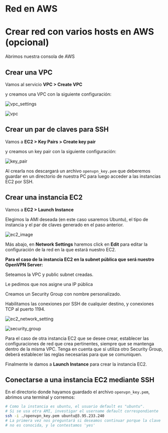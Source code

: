 # Red en AWS

# Crear red con varios hosts en AWS (opcional)

Abrimos nuestra consola de AWS

## Crear una VPC

Vamos al servicio **VPC > Create VPC**

y creamos una VPC con la siguiente configuración:

![vpc_settings](aws_network_img/vpc_settings.png)

![vpc](aws_network_img/vpc.png)

## Crear un par de claves para SSH

Vamos a **EC2 > Key Pairs > Create key pair**

y creamos un key pair con la siguiente configuración:

![key_pair](aws_network_img/key_pair.png)

Al crearla nos descargará un archivo `openvpn_key.pem` que deberemos guardar en un directorio de nuestra PC para luego acceder a las instancias EC2 por SSH.

## Crear una instancia EC2

Vamos a **EC2 > Launch Instance**

Elegimos la AMI deseada (en este caso usaremos Ubuntu), el tipo de instancia y el par de claves generado en el paso anterior.

![ec2_image](aws_network_img/ec2_image.png)

Más abajo, en **Network Settings** haremos click en **Edit** para editar la configuración de la red en la que estará nuestro EC2.

**Para el caso de la instancia EC2 en la subnet pública que será nuestro OpenVPN Server:**

Seteamos la VPC y public subnet creadas. 

Le pedimos que nos asigne una IP pública

Creamos un Security Group con nombre personalizado.

Habilitamos las conexiones por SSH de cualquier destino, y conexiones TCP al puerto 1194.

![ec2_network_setting](aws_network_img/ec2_network_setting.png)

![security_group](aws_network_img/security_group.png)

Para el caso de otra instancia EC2 que se desee crear, establecer las configuraciones de red que crea pertinentes, siempre que se mantenga dentro de la misma VPC. Tenga en cuenta que si utiliza otro Security Group, deberá establecer las reglas necesarias para que se comuniquen.

Finalmente le damos a **Launch Instance** para crear la instancia EC2.

## Conectarse a una instancia EC2 mediante SSH

En el directorio donde hayamos guardado el archivo `openvpn_key.pem`, abrimos una terminal y corremos:

```bash
# Como la instancia es ubuntu, el usuario default es "ubuntu". 
# Si se usa otra AMI, investigar el username default correspondiente
ssh -i ./openvpn_key.pem ubuntu@3.95.233.240
# La primera vez nos preguntará si deseamos continuar porque la clave 
# no es conocida, y le contestamos 'yes'
```